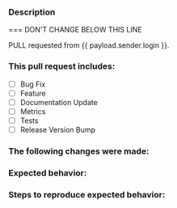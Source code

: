 <!--- Provide Jira issue as [CBO-<number>] and  a general summary of your changes in the Title above -->

### Description
<!--- Why is this change required? What problem does it solve? -->

=== DON'T CHANGE BELOW THIS LINE

PULL requested from {{ payload.sender.login }}.

### This pull request includes:

- [ ] Bug Fix
- [ ] Feature
- [ ] Documentation Update
- [ ] Metrics
- [ ] Tests
- [ ] Release Version Bump

### The following changes were made:
<!--- List your changes in detail -->

### Expected behavior:
<!--- List expected behavior -->

### Steps to reproduce expected behavior:
<!--- List steps to reproduce expected behavior -->
